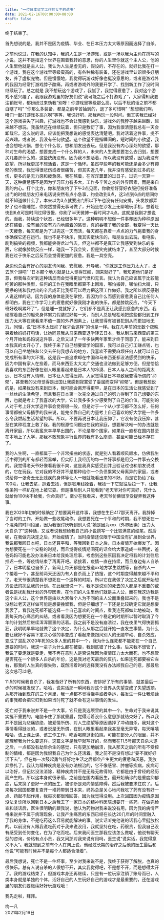 ```yaml
---
title: "一位日本留学工作的女生的遗书"
date: 2021-02-16T00:00:00+08:00
draft: false
---
```


终于结束了。

首先想说的是，我并不是因为疫情、毕业、在日本压力太大等原因而选择了自杀。

之前也说过，在我的认知中，我的人生是一场游戏，或是一场以我为主角在撰写的小说。这并不是指这个世界在围着我转的意思，你的人生里你就这个主人公，他的人生里他就是主人公。我认为人生是虚无的，假设的，不存在的。就好比我在打一个游戏，我在这个游戏里等级蛮高的，有各种稀有装备，还在游戏里认识很多好朋友，养了虚拟宠物。但是慢慢地，我觉得玩游戏好像也挺没意思的，或者是游戏外的我因为经常打游戏脖子酸痛，再或者游戏外的我要开学了、找到新工作了没时间继续玩了。总之就是 我不想玩这个游戏了，我腻了，我觉得疲惫了，我对这个游戏不感兴趣了。我跟我游戏里的好友们说“我可能之后不打游戏了”，大家得知我要注销账号，都纷纷过来劝我“别呀！你游戏里等级那么高，以后不玩的话之前不都白瞎了吗” “你那么多装备，都是之前辛苦抽到的，退了多可惜啊” “想想我们啊，咱们一起打游戏多高兴啊”等等，我说好吧，那我再玩一段时间。但其实我已经对这个游戏丧失了兴趣，打游戏也不会让我感到快乐，游戏外的我脖子越来越酸，越来越不想玩。我虽然还在继续玩着，但只是敷衍了事，因为我很清楚我总有一天会卸载它。这么说的话，应该能把我想说的感觉表达清楚吧。我对活着这件事，提不起兴趣。或者说，我没有任何欲望。这个欲望不是指瞬间的，短时间的小欲望，我也会想吃火锅，想化个什么妆，想和朋友出去玩。但是我没有内心深处的欲望，那种对生命的渴望，想要变成一个什么样的人，未来的人生我想要怎么去归划，想要买几套房什么的，这些统统没有。因为我不想活着，所以我没有欲望，因为我没有欲望，所以我更加不想活着，这是一个循环。虽然早些年的我可能还是会多少有抑郁的表现，我觉得很悲伤或者很痛苦，但其实近几年，我并没有感受到过多的悲伤，更多的是无力感和疲惫感，我在熬着，在浑浑噩噩的过日子，过完一天算一天，这种疲惫感不是因为学习压力有多大，工作多辛苦之类的外界因素，而是来自我的内心。打个比方，你和朋友约了下午3点见面，你收拾好穿好衣服打扮好准备出门的时候朋友打来电话说突然有点小急事，约会改到6点，这3点到6点的期间你就不知道做什么了，本来以为3点就要出门所以下午也没有任何安排，头发妆都弄好了也不能睡觉，你突然觉得无事可做了，开始坐在沙发上无聊地玩手机，想着赶快到6点可是时间过得很慢，你刷了半天微博一看时间才4点。这就是我刚才想说的。而我，持续这个状态，已经很多年了。这种明明不想做一件事却因为种种原因还在熬着，没有目的没有方向地熬着的感觉，真的吞噬了我的全部，我变得一天比一天疲惫，每天都是为了过完这一天而活，每天都在靠着一点点的力气拖着我的身体确保它还在运行。我也不是不快乐，我其实挺快乐的，和朋友出去玩，看电影，刷到搞笑的视频，我都能笑得岔过气去，但这些都不是真正让我感受到快乐的东西，它就像膝跳反应一样，碰我一下我会笑，但是笑完就结束了，甚至大部分时候我在过于快乐之后反而会觉得更加的疲惫。我是一具空壳。

身边也总会有好心的朋友询问我、安慰我、开导我，“你就是工作压力太大了，出去旅个游吧” “日本那个地方就是让人觉得压抑，回来就好了”，我知道他们是好意，但我每次听到这种话反而会觉得更加气愤和无言。我认为自己应该属于比较能吃苦的那种类型，任何的工作在我眼里都算不上困难，哪怕搬砖，哪怕扫大街，只要挣的钱和我付出的辛苦成正比我都可以尽力把这项工作做好。我之所以很反感别人说这样的话，因为我的身体是我在掌控，我因为什么而感到疲惫我自己比任何人都明白，我在工作学习上的疲惫就好像我刚才说的快乐，都是膝跳反应，“今天下班好晚啊累坏了”，但是睡一觉就好了，它们都不是真正让我感到疲惫的东西。我硬撑着自己的躯壳身体努力假装过好每一天，而别人总是轻松地把这些都归到工作压力太大等在我看来不值一提的外界因素上，让我觉得有被冒犯到从而更加地无力。同理，说“日本本太压抑了我才会这样”的也是一样。我在几年前的无数个夜晚哭着给妈妈打电话，让她同意我从马来西亚退学转去日本，我从到马来西亚的第三个月开始和妈妈说这件事，之后又过了一年多快两年家里才终于同意了。能来到日本我真的太开心了，我终于来了自己想要留学的国家，我可以自己打工赚点钱，也可以自己坐地铁和公交去任何我想去的地方，我喜欢不需要麻烦任何人就可以自己完成所有事的大环境。这是我一直追求却在中国和马来西亚都没法感受到的快乐，因为中国有家人在拴着，而马来西亚太大太广交通也没法做到足够方便。但是恰恰我喜欢的东西好像在别人眼里看起来是日本人的冷漠、日本人与人之间的距离太远、日本没有人情昧、日本让人觉得压抑。大家觉得是日本导致我变得所谓的“抑郁”，甚至我的父母觉得是出国让我感到寂寞受了委屈而变得“抑郁”。但是我想说的是，如果我没有来到日本，我可能会离开得更早，是在日本的生活让我感受到了一丝丝的生活希望，而且我在日本第一次完全通过自己的努力得到了自己想要的东西，也就是考上了我喜欢的大学，它让我多多少少感受到了自己的价值。可能别的人对于考上好大学这件事会觉得很一般，但是对于一个从小学习都不怎么好，任何事情都被父母插手的我来说，能完全靠自己的力量考上自己喜欢的好大学是一件多么令我燃起生活希望的事。所以，不要再说日本让我压抑了，它没有使我压抑，甚至在某种程度上救了我。我的根源性问题出在我的家庭，想要解决唯一的办法就是离开家庭，所以我蛮庆幸早早出国的，不论是哪个国家。如果我一直都在国内甚至在本地上了大学，那我不敢想象平行世界的我有多么崩溃，甚至可能已经不存在了。

我的人生啊，一直都属于一个非常扭曲的状态，就是别人看着顺风顺水，仿佛我生活中得到的所有都轻而易举，但实际上我经历的每一件好事都是用另一件事去交换的。我觉得老天爷好像看我很不爽，这是我真实感受到并且验证过也和朋友说过的，它在玩我。它对我的不好并不是那种给你一个负债累累父母离异的家庭，或者说给你一张奇丑无比残疾的身体等让人一眼就能看出来的不好。而是它扔给了我100块，让我去拿，趴着去捡，但是钱用线拴着，我捡一下它就往后拉一下，让我像条狗一样趴在地上被它耍。但是事后别人只能看到“老天爷对你可真好，凭什么就给你100块不给我，你命真好”。至少在我看来，老天爷仿佛很享受捉弄我这件事。

我在2020年初的时候确定了想要离开这件事，我想在生日417那天离开。我辞掉了当时的工作，开始做一些收尾动作。我想要死在一个平和的时期，我不想死在一个混沌的时间段里，因为我很讨厌听到别人说“她是因为xxx（外界因素）压力太大自杀了”这种话，又或者说我想给我自己的小说撰写一个比较满意的结尾。然后呢，在我做完决定之后，开始疫情了。当时疫情还仅限于中国没有扩展到全世界，我说那我回日本吧，日本还算平和，等我回到日本之后，日本疫情开始爆发了。因为想要死在一个安稳的时期，而且觉得疫情期间死的话会给大家造成一些困扰，爸爸妈妈可能也没办法来日本给我处理后事，考虑到这些原因我决定将我的计划往后推迟一些，等疫情结束了再离开吧。紧接着，疫情一直在持续，而且身边有人自杀了，日本明星也自杀了，新闻上每天都是在报道xx地方学生跳楼等，自杀的人一个接着一个，甚至前两天还因为有人自杀而上了热搜，这个时期变得越来越不平和了。老天爷很清楚我不想死在一个这样的时期，所以它在我做了决定之后就开始想方设法的扰乱我的计划。在此我想说一下，我不是说别的死去的人都是不重要的或者说是扰乱我计划的外界因素，在他们的人生里他们就是主人公，而在我这边我是这个主人公，这个世界是由以大家每个人为不同的主人公而重叠起来的。我也不是没想过老天这样做可能是想要挽留我，但是仔细想了一下还是比较确定它就是想耍我罢了。看我连死都不能选择一个自己喜欢的时间点，看我连死都如此地被动，看我每天内心痛苦的纠结，或者看我因为想要死在一个稳定的时期所以暂时取消了今年的计划然后继续浑浑噩噩的活着。我之前不是没有崩溃过，我在夜里气得快要抓狂，我明明早早地就做了这个决定，为什么从那之后就开始一直发生事情，为什么要让我好不容易下定决心做的事变成了看起来像跟风别人的无脑举动、自杀效应，变成了混乱2020年死的众多人里的其中一个，我为什么连死都不能死在一个自己想要的时间，我这一辈子为什么都在被耍，我到底错了什么事。后来我不想管了，我说了要走就是要走，我不再在意别人是否说我因为疫情压力太大而死，也不想管是否死在一个很多人自杀的年份，这是我对老天最后的反抗，如果连死都要被它左右，那我的人生真的很失败，既然活着时的选择我没有办法顺我自己的意，那最后这次总可以吧。

11.5的时候我自杀了，我准备好了所有的东西，安排好了所有的事情，就差最后一步的时候被发现了。哈哈，说实话那一瞬间我对这个世界从失望变成了失望透顶。从那开始到现在的三个月里，我一点都不觉得侥幸或者幸运，每发生一件让我烦躁的事我都会把它归到如果当时死了就不会有这些事情的发生。

死亡对于我来说并不是一件大事，它只是我选项里的其中一个。生命对于我来说其实挺不重要的，电脑卡住了那就重启，觉得活着没什么意思那就结束好了。所以我并不是因为悲痛欲绝、被爱情所伤、对人生绝望等原因选择了冲动自杀，我对这个事情看得挺淡的，或者说是无所谓，在别人眼里看起来我甚至毫无异常，每天嘻嘻哈哈，该上课上课、该工作工作，吃香喝辣逛街拍照。可能在部分人的眼里，并不能理解我为什么要这样。这篇文字是我早就写好的，然而我在11.5号那天自杀未遂之后，一点都没有劫后余生的感觉，只有更加地崩溃，我从那天之后的所有不受控制的情绪，都是因为我恨我自己为什么还活着。我之前不是没有想过“要不就好好活下去”，但在每一次鼓起勇气好好地生活之后都会产生更大的疲惫和厌恶，我放弃挣扎了。我认为精神疾病是没有办法根治的，它不像感冒、肿瘤等疾病，疾病可以治好，但记忆没法消除，精神疾病并不是无缘无故得的，它都是由于曾经的经历而产生的。所以这本身就很矛盾。之前是在国内看医生，最开始确诊的是重度抑郁症，后来换了更好一点的医生，被诊断是双向情感障碍，然后我被要求住院了。后来每次回国都要复查开一堆药带到日本来，妈妈总是关心地问我吃了药有没有好一点、药起不起作用，我每次都很难回答，因为我觉得没用。上次回国因为疫情原因没法复诊所以回到日本之后我去了一家日本的精神科医院想要开一些药。在做完检查和谈话后，医生很明确的跟我说，他认为药物对我来说没有用，因为我的病情严格来说并不属于病理现象，让我产生痛苦的东西已经在长达20几年的时间里融入了我的身体，不是吃药这么容易就能解决的事。说实话听完他说的话我心里挺放松的。以前没有人跟我说吃药对于我来说没用，我就坚持在吃，药很贵，但我自己没有感受到任何变化，在为了吃而吃。后来我问医生那我应该怎么做呢，他说有聊天型的咨询，价格有点小贵，我又问那对我来说有用吗，医生说“说实话，我觉得意义不大”。我就想到之前有个人在网上说，他经过长期的治疗之后他的医生最后和他说“可能有时候并不是每个人都适合活着”。

最后我想说，死亡不是一件坏事，至少对我来说不是，我终于获得了解脱，也真的很快乐。总有人说自杀的人很想不开，其实我觉得吧，不是想不开，而是想得太开了。我的游戏结束了，但游戏本身还再继续，只是有一位玩家注销了账号而已，人类本身就是单独的个体，活好自己的人生玩好自己的游戏才是最重要的，还在游戏里的朋友们要继续好好玩游戏哦！

我先走啦，拜拜。

梅一凡  
2021年2月16日
